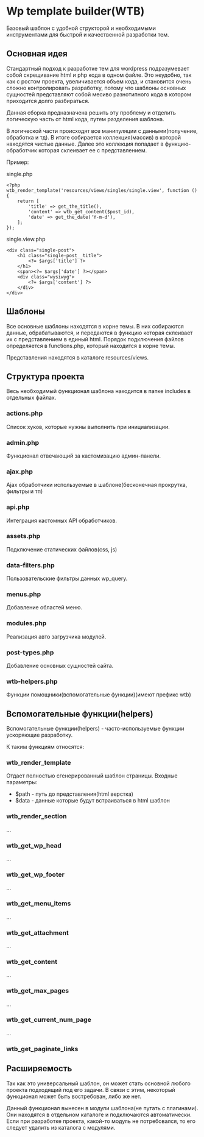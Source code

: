 # Wp template builder(WTB)

Базовый шаблон с удобной структорой и необходимыми инструментами для быстрой и качественной разработки тем.

## Основная идея

Стандартный подход к разработке тем для wordpress подразумевает собой скрещивание html и php кода в одном файле. Это
неудобно, так как с ростом проекта, увеличивается объем кода, и становится очень сложно контролировать разработку,
потому что шаблоны основных сущностей представляют собой месиво разнотипного кода в котором приходится долго
разбираться.

Данная сборка предназначена решить эту проблему и отделить логическую часть от html кода, путем разделения шаблона.

В логической части происходят все манипуляции с данными(получение, обработка и тд). В итоге собирается коллекция(массив)
в которой находятся чистые данные. Далее это коллекция попадает в функцию-обработчик которая склеивает ее с
представлением.

Пример:

single.php

```
<?php 
wtb_render_template('resources/views/singles/single.view', function () {
    return [
        'title' => get_the_title(),
        'content' => wtb_get_content($post_id),
        'date' => get_the_date('Y-m-d'),
    ];
});
```

single.view.php

```
<div class="single-post">
    <h1 class="single-post__title">
        <?= $args['title'] ?>
    </h1>
    <span><?= $args['date'] ?></span>
    <div class="wysiwyg">
        <?= $args['content'] ?>
    </div>     
</div>

```

## Шаблоны

Все основные шаблоны находятся в корне темы. В них собираются данные, обрабатываются, и передаются в функцию которая
склеивает их с представлением в единый html. Порядок подключения файлов определяется в functions.php, который находится в корне темы.


Представления находятся в каталоге resources/views.

## Структура проекта

Весь необходимый функционал шаблона находится в папке includes в отдельных файлах.

###

### actions.php

Список хуков, которые нужны выполнить при инициализации.

###

### admin.php

Функционал отвечающий за кастомизацию админ-панели.

###

### ajax.php

Ajax обработчики используемые в шаблоне(бесконечная прокрутка, фильтры и тп)

###

### api.php

Интеграция кастомных API обработчиков.

###

### assets.php

Подключение статических файлов(css, js)

###

### data-filters.php

Пользовательские фильтры данных wp_query.

###

### menus.php

Добавление областей меню.

###

### modules.php

Реализация авто загрузчика модулей.

###

### post-types.php

Добавление основных сущностей сайта.

###
### wtb-helpers.php

Функции помощники(вспомогательные функции)(имеют префикс wtb)


## Вспомогательные функции(helpers)

Вспомогательные функции(helpers) - часто-используемые функции ускоряющие разработку.

К таким функциям относятся:

### wtb_render_template

Отдает полностью сгенерированный шаблон страницы. Входные параметры:

- $path - путь до представления(html верстка)
- $data - данные которые будут встраиваться в html шаблон

### wtb_render_section

...

### wtb_get_wp_head

...

### wtb_get_wp_footer

...

### wtb_get_menu_items

...

### wtb_get_attachment

...

### wtb_get_content

...

### wtb_get_max_pages

...

### wtb_get_current_num_page

...

### wtb_get_paginate_links

## Расширяемость

Так как это универсальный шаблон, он может стать основной любого проекта подходящий под его задачи. В связи с этим,
некоторый функционал может быть востребован, либо же нет.

Данный функционал вынесен в модули шаблона(не путать с плагинами). Они находятся в отдельном каталоге и подключаются
автоматически. Если при разработке проекта, какой-то модуль не потребовался, то его следует удалить из каталога с
модулями.  
